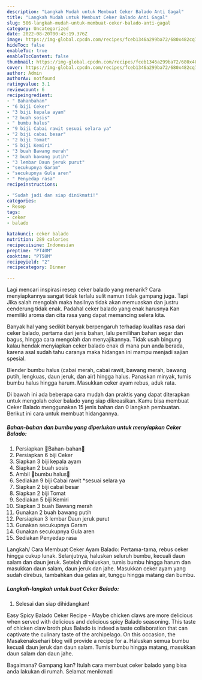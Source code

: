 ```yaml
---
description: "Langkah Mudah untuk Membuat Ceker Balado Anti Gagal"
title: "Langkah Mudah untuk Membuat Ceker Balado Anti Gagal"
slug: 506-langkah-mudah-untuk-membuat-ceker-balado-anti-gagal
category: Uncategorized
date: 2022-08-20T00:45:19.376Z
image: https://img-global.cpcdn.com/recipes/fceb1346a299ba72/680x482cq70/ceker-balado-foto-resep-utama.jpg
hideToc: false
enableToc: true
enableTocContent: false
thumbnail: https://img-global.cpcdn.com/recipes/fceb1346a299ba72/680x482cq70/ceker-balado-foto-resep-utama.jpg
cover: https://img-global.cpcdn.com/recipes/fceb1346a299ba72/680x482cq70/ceker-balado-foto-resep-utama.jpg
author: Admin
authorAv: notfound
ratingvalue: 3.1
reviewcount: 6
recipeingredient:
- " Bahanbahan"
- "6 biji Ceker"
- "3 biji kepala ayam"
- "2 buah sosis"
- " bumbu halus"
- "9 biji Cabai rawit sesuai selara ya"
- "2 biji cabai besar"
- "2 biji Tomat"
- "5 biji Kemiri"
- "3 buah Bawang merah"
- "2 buah bawang putih"
- "3 lembar Daun jeruk purut"
- "secukupnya Garam"
- "secukupnya Gula aren"
- " Penyedap rasa"
recipeinstructions:

- "Sudah jadi dan siap dinikmati!"
categories:
- Resep
tags:
- ceker
- balado

katakunci: ceker balado 
nutrition: 289 calories
recipecuisine: Indonesian
preptime: "PT40M"
cooktime: "PT58M"
recipeyield: "2"
recipecategory: Dinner

---
```



Lagi mencari inspirasi resep ceker balado yang menarik? Cara menyiapkannya sangat tidak terlalu sulit namun tidak gampang juga. Tapi Jika salah mengolah maka hasilnya tidak akan memuaskan dan justru cenderung tidak enak. Padahal ceker balado yang enak harusnya Kan memiliki aroma dan cita rasa yang dapat memancing selera kita.


Banyak hal yang sedikit banyak berpengaruh terhadap kualitas rasa dari ceker balado, pertama dari jenis bahan, lalu pemilihan bahan segar dan bagus, hingga cara mengolah dan menyajikannya. Tidak usah bingung kalau hendak menyiapkan ceker balado enak di mana pun anda berada, karena asal sudah tahu caranya maka hidangan ini mampu menjadi sajian spesial.

Blender bumbu halus (cabai merah, cabai rawit, bawang merah, bawang putih, lengkuas, daun jeruk, dan air) hingga halus. Panaskan minyak, tumis bumbu halus hingga harum. Masukkan ceker ayam rebus, aduk rata.


Di bawah ini ada beberapa cara mudah dan praktis yang dapat diterapkan untuk mengolah ceker balado yang siap dikreasikan. Kamu bisa membuat Ceker Balado menggunakan 15 jenis bahan dan 0 langkah pembuatan. Berikut ini cara untuk membuat hidangannya.

<!--inarticleads1-->

##### Bahan-bahan dan bumbu yang diperlukan untuk menyiapkan Ceker Balado:

1. Persiapkan  💐Bahan-bahan💐
1. Persiapkan 6 biji Ceker
1. Siapkan 3 biji kepala ayam
1. Siapkan 2 buah sosis
1. Ambil  🌺bumbu halus🌺
1. Sediakan 9 biji Cabai rawit *sesuai selara ya
1. Siapkan 2 biji cabai besar
1. Siapkan 2 biji Tomat
1. Sediakan 5 biji Kemiri
1. Siapkan 3 buah Bawang merah
1. Gunakan 2 buah bawang putih
1. Persiapkan 3 lembar Daun jeruk purut
1. Gunakan secukupnya Garam
1. Gunakan secukupnya Gula aren
1. Sediakan  Penyedap rasa


Langkah/ Cara Membuat Ceker Ayam Balado: Pertama-tama, rebus ceker hingga cukup lunak. Selanjutnya, haluskan seluruh bumbu, kecuali daun salam dan daun jeruk. Setelah dihaluskan, tumis bumbu hingga harum dan masukkan daun salam, daun jeruk dan jahe. Masukkan ceker ayam yang sudah direbus, tambahkan dua gelas air, tunggu hingga matang dan bumbu. 

<!--inarticleads2-->

##### Langkah-langkah untuk buat Ceker Balado:


1. Selesai dan siap dihidangkan!

Easy Spicy Balado Ceker Recipe - Maybe chicken claws are more delicious when served with delicious and delicious spicy Balado seasoning. This taste of chicken claw broth plus Balado is indeed a taste collaboration that can captivate the culinary taste of the archipelago. On this occasion, the Masakenaksehari blog will provide a recipe for a. Haluskan semua bumbu kecuali daun jeruk dan daun salam. Tumis bumbu hingga matang, masukkan daun salam dan daun jahe. 

Bagaimana? Gampang kan? Itulah cara membuat ceker balado yang bisa anda lakukan di rumah. Selamat menikmati

